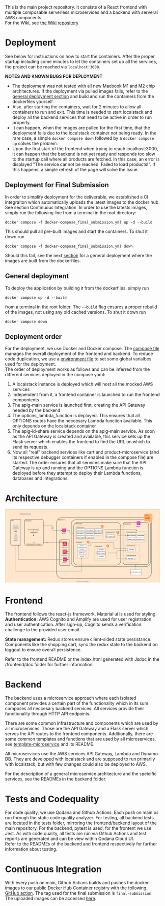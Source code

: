 This is the main project repository. It consists of a React frontend with multiple composable serverless microservices and a backend with serveral AWS components.  
For the Wiki, see [the Wiki repository](https://github.com/sopra-the-endboss/laser-chad-fullstack-wiki)

# Deployment
See below for instructions on how to start the containers. After the proper startup including some minutes to let the containers set up all the services, the project can be reached via `localhost:3000`.

**NOTES AND KNOWN BUGS FOR DEPLOYMENT**  
- The deployment was not tested with all new Macbook M1 and M2 chip architectures. If the deployment via pulled images fails, refer to the [general deployment section](#general-deployment) and build and run the containers from the dockerfiles yourself.    
- Also, after starting the containers, wait for 2 minutes to allow all containers to run and exit. This time is needed to start localstack and deploy all the backend services that need to be active in order to run properly.
- It can happen, when the images are pulled for the first time, that the deployment fails due to the localstack container not being ready. In the rare case, a simple `docker compose down` followed by a `docker compose up` solves the problem.
- Upon the first start of the frontend when trying to reach localhost:3000, it can happen that the backend is not yet ready and responds too slow to the startup call where all products are fetched. In this case, an error is displayed "The service cannot be reached. Failed to load products!". If this happens, a simple refresh of the page will solve the issue.


## Deployment for Final Submission
In order to simplify deployment for the deliverable, we established a CI integraiton which automatically uploads the latest images to the docker hub. See section Continuous Integration. In order to use the latests images, simply run the following line from a terminal in the root directory:
```
docker compose -f docker-compose_final_submission.yml up -d --build
```
This should pull all pre-built images and start the containers. To shut it down run
```
docker compose -f docker-compose_final_submission.yml down
```
Should this fail, see the next [section](#general-deployment) for a general deployment where the images are built from the dockerfiles.

## General deployment
To deploy the application by building it from the dockerfiles, simply run 
```
docker compose up -d --build
```
from a terminal in the root folder. The `--build` flag ensures a proper rebuild of the images, not using any old cached versions.
To shut it down run
```
docker compose down
```


## Deployment order
For the deployment, we use Docker and Docker compose. The [compose file](./docker-compose.yml) manages the overall deployment of the frontend and backend. To reduce code duplication, we use a [environment file](./.env) to set some global varialbes used for the deployment.  
The order of deployment works as follows and can be inferred from the different services deployed in the compose yaml:
1. A localstack instance is deployed which will host all the mocked AWS services
2. Independent from it, a frontend container is launched to run the frontend compontents
3. The apig-main service is launched first, creating the API Gateway needed by the backend
4. The options_lambda_function is deployed. This ensures that all OPTIONS routes have the neccesary Lambda function available. This only depends on the localstack container
5. The apig-id-share service depends on the apig-main service. As soon as the API Gateway is created and available, this service sets up the Flask server which enables the frontend to find the URL on which to send its requests.
6. Now all "real" backend services like cart and product-microservice (and its respective debugger containers if enabled in the compose file) are started. The order ensures that all services make sure that the API Gateway is up and running and the OPTIONS Lambda function is deployed before they attempt to deploy their Lambda functions, databases and integrations.


# Architecture
![Alt text](./ASE%20Architecture%20Diagram-Architecture%20Overview_1.drawio.svg?raw=true "Title")


# Frontend
The frontend follows the react-js framework. Material ui is used for styling.
**Authentication:**
AWS Cognito and Amplify are used for user registration and user authentication. After sign-up, Cognito sends a verification challenge to the provided user email.

**State management:**
Redux stores ensure client-sided state persistance. 
Components like the shopping cart, sync the redux state to the backend on loggout to ensure overall persistence.

Refer to the frontend README or the index.html generated with Jsdoc in the /frontend/doc folder for further information.

# Backend
The backend uses a microservice approach where each isolated component provides a certain part of the functionality which in its sum composes all neccesary backend services. All services provide their functionality through HTTP API endpoints.

There are some common infrastructure and components which are used by all microservices. Those are the API Gateway and a Flask server which serves the API routes to the frontend components. Additionally, there are some common templates and functions that are used by all microservices, see [template-microservice](./backend/template-microservice/) and its README.  

All microservices use the AWS services API Gateway, Lambda and Dynamo DB. They are developed with localstack and are supposed to run primarily with localstack, but with few changes could also be deployed to AWS.

For the description of a general microservice architecture and the speicific services, see the READMEs in the backend folder.

# Tests and Codequality
For code quality, we use Qodana and Github Actions. Each push on main os run through the static code quality analyzer.
For testing, all backend tests are located in the [tests folder](./tests/), mirroring the frontend/backend layout of the main repository. For the backend, pytest is used, for the frontent we use Jest. As with code quality, all tests are run via Github Actions and test reports are generated and can be view within Qodana Cloud UI.  
Refer to the READMEs of the backend and frontend respectively for further information about testing.

# Continuous Integration
With every push on main, Github Actions builds and pushes the docker images to our public Docker Hub Container registry with the following [GitHub action](.github/workflows/docker.yml). The tag used for the final submission is `final-submission`. The uploaded images can be accessed [here](https://hub.docker.com/u/laserchads).
